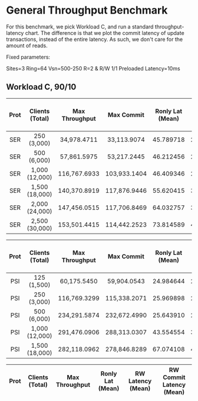 # General Throughput Benchmark

For this benchmark, we pick Workload C, and run a standard throughput-latency chart. The difference is that we plot the commit latency of update transactions, instead of the entire latency. As such, we don't care for the amount of reads.

Fixed parameters:

Sites=3
Ring=64
Vsn=500-250
R=2 & R/W 1/1
Preloaded
Latency=10ms

## Workload C, 90/10

| Prot | Clients (Total) | Max Throughput |  Max Commit  | Ronly Lat (Mean) | RW Latency (Mean) | RW Commit Latency (Mean) | Commit Ratio |
| :--: | :-------------: | :------------: | :----------: | :--------------: | :---------------: | :----------------------: | :----------: |
| SER  |   250 (3,000)   |  34,978.4711   | 33,113.9074  |    45.789718     |     27.908885     |        14.339036         |   0.945636   |
| SER  |   500 (6,000)   |  57,861.5975   | 53,217.2445  |    46.212456     |     28.204495     |        14.579877         |   0.916990   |
| SER  | 1,000 (12,000)  |  116,767.6933  | 103,933.1404 |    46.409346     |     28.262551     |        14.734900         |   0.889079   |
| SER  | 1,500 (18,000)  |  140,370.8919  | 117,876.9446 |    55.620415     |     32.939262     |        17.014449         |   0.845516   |
| SER  | 2,000 (24,000)  |  147,456.0515  | 117,706.8469 |    64.032757     |     37.110777     |        18.900480         |   0.799265   |
| SER  | 2,500 (30,000)  |  153,501.4415  | 114,442.2523 |    73.814589     |     41.919710     |        21.020559         |   0.751526   |

| Prot | Clients (Total) | Max Throughput |  Max Commit  | Ronly Lat (Mean) | RW Latency (Mean) | RW Commit Latency (Mean) | Commit Ratio |
| :--: | :-------------: | :------------: | :----------: | :--------------: | :---------------: | :----------------------: | :----------: |
| PSI  |   125 (1,500)   |  60,175.5450   | 59,904.0543  |    24.984644     |     25.048457     |        12.722157         |   0.991811   |
| PSI  |   250 (3,000)   |  116,769.3299  | 115,338.2071 |    25.969898     |     26.113910     |        13.352954         |   0.990963   |
| PSI  |   500 (6,000)   |  234,291.5874  | 232,672.4990 |    25.643910     |     25.763828     |        13.233443         |   0.991826   |
| PSI  | 1,000 (12,000)  |  291,476.0906  | 288,313.0307 |    43.554554     |     35.686069     |        17.486805         |   0.993115   |
| PSI  | 1,500 (18,000)  |  282,118.0962  | 278,846.8289 |    67.074108     |     45.172984     |        20.760967         |   0.993330   |

| Prot | Clients (Total) | Max Throughput | Ronly Lat (Mean) | RW Latency (Mean) | RW Commit Latency (Mean) |
| :--: | :-------------: | :------------: | :--------------: | :---------------: | :----------------------: |

